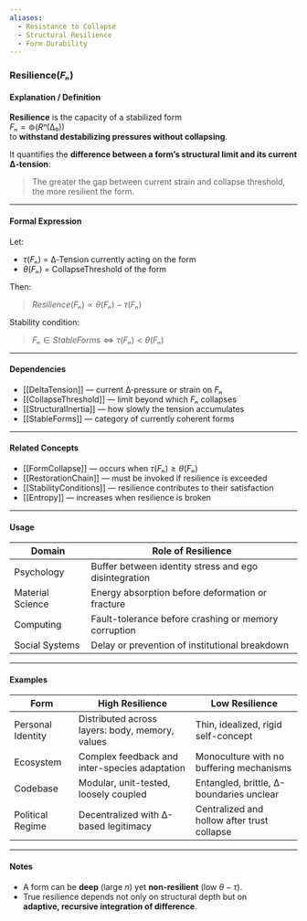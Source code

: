 ```yaml
---
aliases:
  - Resistance to Collapse
  - Structural Resilience
  - Form Durability
---
```


### Resilience($Fₙ$)

#### Explanation / Definition

**Resilience** is the capacity of a stabilized form  
$Fₙ = ⊚(Rⁿ(∆₀))$  
to **withstand destabilizing pressures without collapsing**.

It quantifies the **difference between a form’s structural limit and its current ∆‑tension**:

> The greater the gap between current strain and collapse threshold,  
> the more resilient the form.

---

#### Formal Expression

Let:

- $τ(Fₙ)$ = ∆‑Tension currently acting on the form  
- $θ(Fₙ)$ = CollapseThreshold of the form

Then:

> $Resilience(Fₙ) ∝ θ(Fₙ) - τ(Fₙ)$

Stability condition:

> $Fₙ ∈ StableForms ⇔ τ(Fₙ) < θ(Fₙ)$

---

#### Dependencies

- [[DeltaTension]] — current ∆‑pressure or strain on $Fₙ$  
- [[CollapseThreshold]] — limit beyond which $Fₙ$ collapses  
- [[StructuralInertia]] — how slowly the tension accumulates  
- [[StableForms]] — category of currently coherent forms

---

#### Related Concepts

- [[FormCollapse]] — occurs when $τ(Fₙ) ≥ θ(Fₙ)$  
- [[RestorationChain]] — must be invoked if resilience is exceeded  
- [[StabilityConditions]] — resilience contributes to their satisfaction  
- [[Entropy]] — increases when resilience is broken

---

#### Usage

| Domain         | Role of Resilience                                                 |
|----------------|---------------------------------------------------------------------|
| Psychology     | Buffer between identity stress and ego disintegration              |
| Material Science | Energy absorption before deformation or fracture                 |
| Computing      | Fault-tolerance before crashing or memory corruption               |
| Social Systems | Delay or prevention of institutional breakdown                     |

---

#### Examples

| Form                | High Resilience                                  | Low Resilience                                 |
|---------------------|--------------------------------------------------|------------------------------------------------|
| Personal Identity   | Distributed across layers: body, memory, values  | Thin, idealized, rigid self-concept            |
| Ecosystem           | Complex feedback and inter-species adaptation    | Monoculture with no buffering mechanisms       |
| Codebase            | Modular, unit-tested, loosely coupled            | Entangled, brittle, ∆-boundaries unclear       |
| Political Regime    | Decentralized with ∆-based legitimacy            | Centralized and hollow after trust collapse    |

---

#### Notes

- A form can be **deep** (large $n$) yet **non-resilient** (low $θ - τ$).
- True resilience depends not only on structural depth but on  
  **adaptive, recursive integration of difference**.

